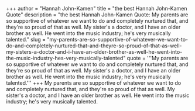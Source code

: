 +++
author = "Hannah John-Kamen"
title = "the best Hannah John-Kamen Quote"
description = "the best Hannah John-Kamen Quote: My parents are so supportive of whatever we want to do and completely nurtured that, and they're so proud of that as well. My sister's a doctor, and I have an older brother as well. He went into the music industry; he's very musically talented."
slug = "my-parents-are-so-supportive-of-whatever-we-want-to-do-and-completely-nurtured-that-and-theyre-so-proud-of-that-as-well-my-sisters-a-doctor-and-i-have-an-older-brother-as-well-he-went-into-the-music-industry-hes-very-musically-talented"
quote = '''My parents are so supportive of whatever we want to do and completely nurtured that, and they're so proud of that as well. My sister's a doctor, and I have an older brother as well. He went into the music industry; he's very musically talented.'''
+++
My parents are so supportive of whatever we want to do and completely nurtured that, and they're so proud of that as well. My sister's a doctor, and I have an older brother as well. He went into the music industry; he's very musically talented.
